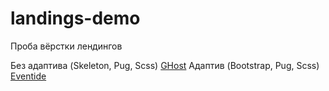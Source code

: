 # landings-demo
Проба вёрстки лендингов

Без адаптива (Skeleton, Pug, Scss) [GHost](https://geooooo.github.io/landings-demo/ghost/app/)
Адаптив (Bootstrap, Pug, Scss) [Eventide](https://geooooo.github.io/landings-demo/eventide/)
